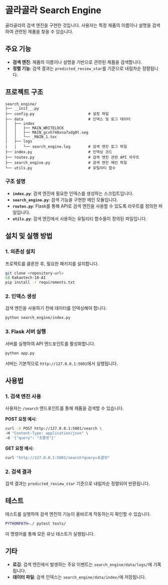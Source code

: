 # 골라골라 Search Engine

골라골라의 검색 엔진을 구현한 것입니다. 사용자는 특정 제품의 이름이나 설명을 검색하여 관련된 제품을 찾을 수 있습니다.

## 주요 기능
- **검색 엔진**: 제품의 이름이나 설명을 기반으로 관련된 제품을 검색합니다.
- **정렬 기능**: 검색 결과는 `predicted_review_star`를 기준으로 내림차순 정렬됩니다.

## 프로젝트 구조

```plaintext
search_engine/
├── __init__.py
├── config.py                        # 설정 파일
├── data                             # 인덱스 및 로그 데이터
│   ├── index
│   │   ├── MAIN_WRITELOCK
│   │   ├── MAIN_gcvh748xna7xdg0t.seg
│   │   └── _MAIN_1.toc
│   ├── logs
│   │   └── search_engine.log        # 검색 엔진 로그 파일
├── index.py                         # 인덱싱 코드
├── routes.py                        # 검색 엔진 관련 API 라우트
├── search_engine.py                 # 검색 엔진 메인 파일
└── utils.py                         # 유틸리티 함수
```

### 구조 설명
- **`index.py`**: 검색 엔진에 필요한 인덱스를 생성하는 스크립트입니다.
- **`search_engine.py`**: 검색 기능을 구현한 메인 모듈입니다.
- **`routes.py`**: Flask를 통해 API로 검색 엔진을 사용할 수 있도록 라우트를 정의한 파일입니다.
- **`utils.py`**: 검색 엔진에서 사용하는 유틸리티 함수들이 정의된 파일입니다.

## 설치 및 실행 방법

### 1. 의존성 설치
프로젝트를 클론한 후, 필요한 패키지를 설치합니다.

```bash
git clone <repository-url>
cd Kakaotech-18-AI
pip install -r requirements.txt
```

### 2. 인덱스 생성
검색 엔진을 사용하기 전에 데이터를 인덱싱해야 합니다.

```bash
python search_engine/index.py
```

### 3. Flask 서버 실행
서버를 실행하여 API 엔드포인트를 활성화합니다.

```bash
python app.py
```

서버는 기본적으로 `http://127.0.0.1:5001`에서 실행됩니다.

## 사용법

### 1. 검색 엔진 사용
사용자는 `/search` 엔드포인트를 통해 제품을 검색할 수 있습니다.

**POST 요청 예시**:
```bash
curl -X POST http://127.0.0.1:5001/search \
-H "Content-Type: application/json" \
-d '{"query": "초콜릿"}'
```

**GET 요청 예시**:
```bash
curl "http://127.0.0.1:5001/search?query=초콜릿"
```

### 2. 검색 결과
검색 결과는 `predicted_review_star` 기준으로 내림차순 정렬되어 반환됩니다.

## 테스트

테스트를 실행하여 검색 엔진의 기능이 올바르게 작동하는지 확인할 수 있습니다.

```bash
PYTHONPATH=./ pytest tests/
```

이 명령어를 통해 모든 유닛 테스트가 실행됩니다.

## 기타

- **로깅**: 검색 엔진에서 발생하는 주요 이벤트는 `search_engine/data/logs/`에 기록됩니다.
- **데이터 파일**: 검색 인덱스는 `search_engine/data/index/`에 저장됩니다.

